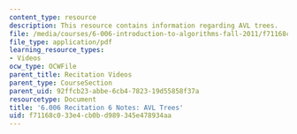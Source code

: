 ```yaml
---
content_type: resource
description: This resource contains information regarding AVL trees.
file: /media/courses/6-006-introduction-to-algorithms-fall-2011/f71168c033e4cb0bd989345e478934aa_MIT6_006F11_rec06.pdf
file_type: application/pdf
learning_resource_types:
- Videos
ocw_type: OCWFile
parent_title: Recitation Videos
parent_type: CourseSection
parent_uid: 92ffcb23-abbe-6cb4-7823-19d55858f37a
resourcetype: Document
title: '6.006 Recitation 6 Notes: AVL Trees'
uid: f71168c0-33e4-cb0b-d989-345e478934aa
---
```

